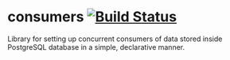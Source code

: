 # consumers [![Build Status](https://secure.travis-ci.org/scrive/consumers.svg?branch=master)](http://travis-ci.org/scrive/consumers)

Library for setting up concurrent consumers of data stored inside
PostgreSQL database in a simple, declarative manner.
